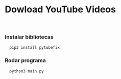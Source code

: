 # Dowload YouTube Videos
</br>

### Instalar bibliotecas 
```
  pip3 install pytubefix
```

### Rodar programa
```
  python3 main.py              
```

